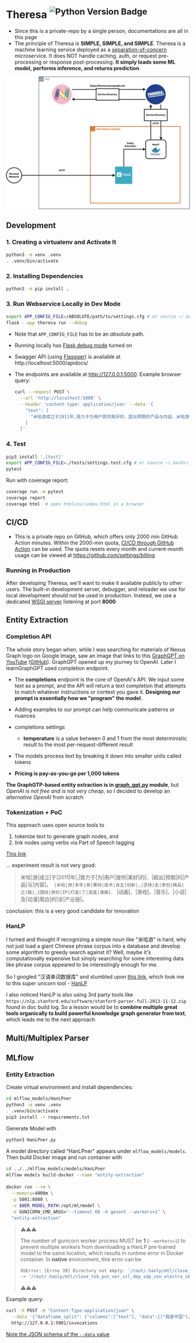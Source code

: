 Theresa <sup>![Python Version Badge](https://img.shields.io/badge/Python-3.10-brightgreen?style=flat-square&logo=python&logoColor=white)</sup>
=======

- Since this is a private-repo by a single person, documentations are all in this page
- The principle of Theresa is **SIMPLE, SIMPLE, and SIMPLE**. Theresa is a machine learning service deployed as a
  [separation-of-concern](https://stackoverflow.com/a/59492509) microservice. It does NOT handle caching, auth, or
  request pre-processing or response post-processing. **It simply loads some ML model, performs inference, and returns
  prediction**.

![Error loading component-diagram.png](./docs/component-diagram.png)

Development
-----------

### 1. Creating a virtualenv and Activate It

```bash
python3 -m venv .venv
. .venv/bin/activate
```

### 2. Installing Dependencies

```bash
python3 -m pip install .
```

### 3. Run Webservice Locally in Dev Mode

```bash
export APP_CONFIG_FILE=/ABSOLUTE/path/to/settings.cfg # or source ~/.bashrc
flask --app theresa run --debug
```

- Note that `APP_CONFIG_FILE` has to be an _absolute_ path.
- Running locally has [Flask debug mode](https://flask.palletsprojects.com/en/latest/quickstart/#debug-mode) turned on
- Swagger API (using [Flasgger](https://github.com/flasgger/flasgger)) is available at http://localhost:5000/apidocs/
- The endpoints are available at http://127.0.0.1:5000. Example browser query:

  ```bash
  curl --request POST \
    --url 'http://localhost:5000' \
    --header 'content-type: application/json' --data '{
      "text": [
        "米哈游成立于2011年,致力于为用户提供美好的、超出预期的产品与内容。米哈游多年来秉持技术自主创新,坚持走原创精品之路,围绕原创IP打造了涵盖漫画、动画、游戏、音乐、小说及动漫周边的全产业链。"
      ]
    }'
  ```

### 4. Test

```bash
pip3 install '.[test]'
export APP_CONFIG_FILE=./tests/settings.test.cfg # or source ~/.bashrc
pytest
```

Run with coverage report:

```bash
coverage run -m pytest
coverage report
coverage html  # open htmlcov/index.html in a browser
```

CI/CD
-----

- This is a private repo on GitHub, which offers only 2000 min GitHub Action minutes. Within the 2000-min quota,
  [CI/CD through GitHub Action](.github/workflows/ci-cd.yml) can be used. The quota resets every month and current-month
  usage can be viewed at https://github.com/settings/billing

### Running in Production

After developing Theresa, we'll want to make it available publicly to other users. The built-in development server,
debugger, and reloader we use for local development should not be used in production. Instead, we use a dedicated
[WSGI server](#wsgi-servers) listening at port **8000**

Entity Extraction
-----------------

### Completion API

The whole story began when, while I was searching for materials of Nexus Graph logo on Google Image, saw an image that
links to this [GraphGPT on YouTube](https://www.youtube.com/watch?v=mYCIRcobukI&t=1s)
([GitHub](https://github.com/varunshenoy/GraphGPT)). GraphGPT opened up my journey to OpenAI. Later I learnGraphGPT used
completion endpoint.

- The **completions** endpoint is the core of OpenAI's API. We input some text as a prompt, and the API will return a
  text completion that attempts to match whatever instructions or context you gave it. **Designing our prompt is
  essentially how we "program" the model**.
- Adding examples to our prompt can help communicate patterns or nuances
- completions settings

  - **temperature** is a value between 0 and 1 from the most deterministic result to the most
    per-request-different result

- The models process text by breaking it down into smaller units called tokens
- **Pricing is pay-as-you-go per 1,000 tokens**

**The GraphGTP-based entity extraction is in [graph_gpt.py](./theresa/entity_extraction/graph_gpt.py) module**, but
_OpenAI is not free and is not very cheap_, so I decided to develop an _alternative OpenAI_ from scratch

### Tokenization + PoC

This approach uses open source tools to

1. tokenize text to generate graph nodes, and
2. link nodes using verbs via Part of Speech tagging

[This link](https://github.com/howl-anderson/Chinese_tokenizer_benchmark)

... experiment result is not very good:

> 米哈|游|成立|于|2011|年|,|致力于|为|用户|提供|美好|的|、|超出|预期|的|产品|与|内容|。`
> |米哈|游|多年|来|秉持|技术|自主|创新|,|坚持|走|原创|精品|之|路|,|围绕|原创|IP|打造|了|涵盖|漫画|、`
> |动画|、|游戏|、|音乐|、|小说|及|动漫|周边|的|全|产业链|。

conclusion: this is a very good candidate for innovation

### HanLP

I turned and thought if recognizing a simple noun like "米哈游" is hard, why not just load a giant Chinese phrase
corpus into a database and develop some algorithm to greedy search against it? Well, maybe it's computationally 
expensive but simply searching for some interesting data like phrase corpus appeared to be interestingly enough for me.

So I googled "汉语单词数据库" and stumbled upon
[this link](https://www.hankcs.com/nlp/corpus/tens-of-millions-of-giant-chinese-word-library-share.html), which took
me to this super unicorn tool - [HanLP](https://github.com/QubitPi/HanLP)

I also noticed HanLP is also using 3rd party tools like `https://nlp.stanford.edu/software/stanford-parser-full-2013-11-12.zip`
found in doc build log. So a lesson would be to **combine multiple great tools organically to build powerful knowledge
graph generator from text**, which leads me to the next approach

## Multi/Multiplex Parser

MLflow
------

### Entity Extraction

Create virtual environment and install dependencies:

```bash
cd mlflow_models/HanLPner
python3 -m venv .venv
. .venv/bin/activate
pip3 install -r requirements.txt
```

Generate Model with

```bash
python3 HanLPner.py
```

A model directory called "HanLPner" appears under `mlflow_models/models`. Then build Docker image and run container with

```bash
cd ../../mlflow_models/models/HanLPner
mlflow models build-docker --name "entity-extraction"

docker run --rm \
  --memory=4000m \
  -p 5001:8080 \
  -v $NER_MODEL_PATH:/opt/ml/model \
  -e GUNICORN_CMD_ARGS="--timeout 60 -k gevent --workers=1" \
  "entity-extraction"
```

> ⚠️⚠️⚠️
> 
> The number of gunicorn worker process MUST be **1** (`--workers=1`) to prevent multiple workers from downloading a
> HanLP pre-trained model to the same location, which results in runtime error in Docker container. In **native**
> environment, this error can be
> 
> ```bash
> OSError: [Errno 39] Directory not empty: '/root/.hanlp/mtl/close_tok_pos_ner_srl_dep_sdp_con_electra_small_20210304_135840'
> -> '/root/.hanlp/mtl/close_tok_pos_ner_srl_dep_sdp_con_electra_small_20210111_124159'
> ```
> 
> ⚠️⚠️⚠️

Example query:

```bash
curl -X POST -H "Content-Type:application/json" \
  --data '{"dataframe_split": {"columns":["text"], "data":[["我爱中国"], ["米哈游成立于2011年,致力于为用户提供美好的、超出预期的产品与内容。米哈游多年来秉持技术自主创新,坚持走原创精品之路,围绕原创IP打造了涵盖漫画、动画、游戏、音乐、小说及动漫周边的全产业链。"]]}}' \
  http://127.0.0.1:5001/invocations
```

[Note the JSON schema of the `--data` value](https://stackoverflow.com/a/75104855)
